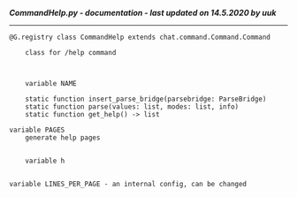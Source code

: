 ***CommandHelp.py - documentation - last updated on 14.5.2020 by uuk***
___

    @G.registry class CommandHelp extends chat.command.Command.Command
        
        class for /help command
        


        variable NAME

        static function insert_parse_bridge(parsebridge: ParseBridge)
        static function parse(values: list, modes: list, info)
        static function get_help() -> list

    variable PAGES
        generate help pages


        variable h


    variable LINES_PER_PAGE - an internal config, can be changed
